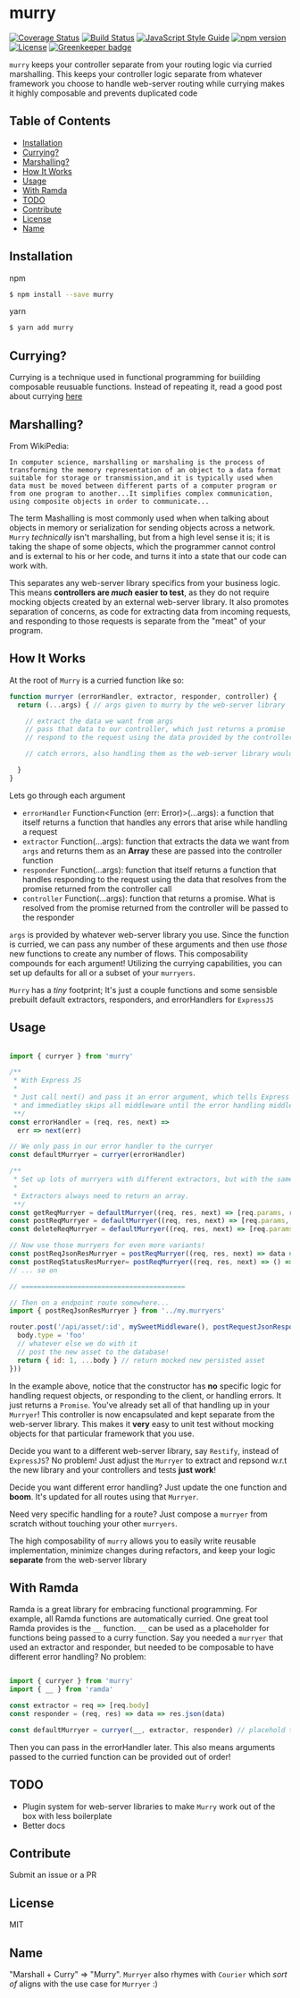 # murry

[![Coverage Status](https://coveralls.io/repos/github/TillaTheHun0/murry/badge.svg?branch=master)](https://coveralls.io/github/TillaTheHun0/murry?branch=master) [![Build Status](https://travis-ci.org/TillaTheHun0/murry.svg?branch=master)](https://travis-ci.org/TillaTheHun0/murry?branch=master) [![JavaScript Style Guide](https://img.shields.io/badge/code_style-standard-brightgreen.svg)](https://standardjs.com) [![npm version](https://img.shields.io/npm/v/murry.svg)](https://www.npmjs.com/package/murry) [![License](https://img.shields.io/npm/l/murry.svg?maxAge=2592000?style=plastic)](https://github.com/TillaTheHun0/murry/blob/master/LICENSE) [![Greenkeeper badge](https://badges.greenkeeper.io/TillaTheHun0/murry.svg)](https://greenkeeper.io/)


`murry` keeps your controller separate from your routing logic via curried marshalling. This keeps your controller logic separate from whatever framework you choose to handle web-server routing while currying makes it highly composable and prevents duplicated code

## Table of Contents
- [Installation](#installation)
- [Currying?](#currying?)
- [Marshalling?](#marshalling)
- [How It Works](#howitworks)
- [Usage](#usage)
- [With Ramda](#withramda)
- [TODO](#todo)
- [Contribute](#contribute)
- [License](#license)
- [Name](#name)

## Installation

npm
```bash
$ npm install --save murry
```

yarn
```bash
$ yarn add murry
```

## Currying?

Currying is a technique used in functional programming for buiilding composable reusuable functions. Instead of repeating it, read a good post about currying [here](https://www.sitepoint.com/currying-in-functional-javascript/)

## Marshalling?

From WikiPedia:
```
In computer science, marshalling or marshaling is the process of transforming the memory representation of an object to a data format suitable for storage or transmission,and it is typically used when data must be moved between different parts of a computer program or from one program to another...It simplifies complex communication, using composite objects in order to communicate...
```

The term Mashalling is most commonly used when when talking about objects in memory or serialization for sending objects across a network. `Murry` _technically_ isn't marshalling, but from a high level sense it is; it is taking the shape of some objects, which the programmer cannot control and is external to his or her code, and turns it into a state that our code can work with.

This separates any web-server library specifics from your business logic. This means **controllers are _much_ easier to test**, as they do not require mocking objects created by an external web-server library. It also promotes separation of concerns, as code for extracting data from incoming requests, and responding to those requests is separate from the "meat" of your program.

## How It Works

At the root of `Murry` is a curried function like so:

```javascript
function murryer (errorHandler, extractor, responder, controller) {
  return (...args) { // args given to murry by the web-server library

    // extract the data we want from args
    // pass that data to our controller, which just returns a promise
    // respond to the request using the data provided by the controller

    // catch errors, also handling them as the web-server library would

  }
}
```

Lets go through each argument
- `errorHandler` Function<Function (err: Error)>(...args): a function that itself returns a function that handles any errors that arise while handling a request
- `extractor` Function<Array>(...args): function that extracts the data we want from `args` and returns them as an **Array** these are passed into the controller function
- `responder` Function<Function>(...args): function that itself returns a function that handles responding to the request using the data that resolves from the promise returned from the controller call
- `controller` Function<Promise>(...args): function that returns a promise. What is resolved from the promise returned from the controller will be passed to the responder


`args` is provided by whatever web-server library you use. Since the function is curried, we can pass any number of these arguments and then use _those_ new functions to create any number of flows. This composability compounds for each argument! Utilizing the currying capabilities, you can set up defaults for all or a subset of your `murryers`.

`Murry` has a _tiny_ footprint; It's just a couple functions and some sensisble prebuilt default extractors, responders, and errorHandlers for `ExpressJS`

## Usage

```javascript

import { curryer } from 'murry'

/**
 * With Express JS
 * 
 * Just call next() and pass it an error argument, which tells Express that an error has occurred
 * and immediatley skips all middleware until the error handling middleware
 **/
const errorHandler = (req, res, next) =>
  err => next(err)

// We only pass in our error handler to the curryer
const defaultMurryer = curryer(errorHandler)

/**
 * Set up lots of murryers with different extractors, but with the same error handling!
 * 
 * Extractors always need to return an array.
 **/
const getReqMurryer = defaultMurryer((req, res, next) => [req.params, req.query]) // extract the url params and query string
const postReqMurryer = defaultMurryer((req, res, next) => [req.params, req.body]) // extract the url params and the body
const deleteReqMurryer = defaultMurryer((req, res, next) => [req.params]) // extract just the url params

// Now use those murryers for even more variants!
const postReqJsonResMurryer = postReqMurryer((req, res, next) => data => res.json(data))
const postReqStatusResMurryer= postReqMurryer((req, res, next) => () => res.sendStatus(203))
// ... so on

// =========================================

// Then on a endpoint route somewhere...
import { postReqJsonResMurryer } from '../my.murryers'

router.post('/api/asset/:id', mySweetMiddleware(), postRequestJsonResponse(async (body) => {
  body.type = 'foo'
  // whatever else we do with it
  // post the new asset to the database!
  return { id: 1, ...body } // return mocked new persisted asset
}))
```

In the example above, notice that the constructor has **no** specific logic for handling request objects, or responding to the client, or handling errors. It just returns a `Promise`. You've already set all of that handling up in your `Murryer`! This controller is now encapsulated and kept separate from the web-server library. This makes it **very** easy to unit test without mocking objects for that particular framework that you use.

Decide you want to a different web-server library, say `Restify`, instead of `ExpressJS`? No problem! Just adjust the `Murryer` to extract and repsond w.r.t the new library and your controllers and tests **just work**!

Decide you want different error handling? Just update the one function and **boom**. It's updated for all routes using that `Murryer`.

Need very specific handling for a route? Just compose a `murryer` from scratch without touching your other `murryers`.

The high composability of `murry` allows you to easily write reusable implementation, minimize changes during refactors, and keep your logic **separate** from the web-server library

## With Ramda

Ramda is a great library for embracing functional programming. For example, all Ramda functions are automatically curried. One great tool Ramda provides is the `__` function. `__` can be used as a placeholder for functions being passed to a curry function. Say you needed a `murryer` that used an extractor and responder, but needed to be composable to have different error handling? No problem:

```javascript

import { curryer } from 'murry'
import { __ } from 'ramda'

const extractor = req => [req.body]
const responder = (req, res) => data => res.json(data)

const defaultMurryer = curryer(__, extractor, responder) // placehold the errorHandler
```

Then you can pass in the errorHandler later. This also means arguments passed to the curried function can be provided out of order!

## TODO

- Plugin system for web-server libraries to make `Murry` work out of the box with less boilerplate
- Better docs

## Contribute

Submit an issue or a PR

## License
MIT

## Name
"Marshall + Curry" => "Murry". `Murryer` also rhymes with `Courier` which _sort of_ aligns with the use case for `Murryer` :)

